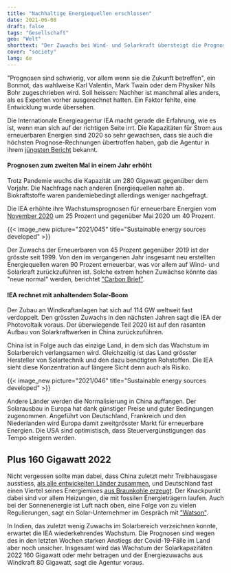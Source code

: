 ```yaml
---
title: "Nachhaltige Energiequellen erschlossen"
date: 2021-06-08
draft: false
tags: "Gesellschaft"
geo: "Welt"
shorttext: "Der Zuwachs bei Wind- und Solarkraft übersteigt die Prognosen der internationalen Energie-Behörde IEA bei weitem."
cover: "society"
lang: de
---
```


"Prognosen sind schwierig, vor allem wenn sie die Zukunft betreffen", ein Bonmot, das wahlweise Karl Valentin, Mark Twain oder dem Physiker Nils Bohr zugeschrieben wird. Soll heissen: Nachher ist manchmal alles anders, als es Experten vorher ausgerechnet hatten. Ein Faktor fehlte, eine Entwicklung wurde übersehen.

Die Internationale Energieagentur IEA macht gerade die Erfahrung, wie es ist, wenn man sich auf der richtigen Seite irrt. Die Kapazitäten für Strom aus erneuerbaren Energien sind 2020 so sehr gewachsen, dass sie auch die höchsten Prognose-Rechnungen übertroffen haben, gab die Agentur in ihrem [jüngsten Bericht](https://www.iea.org/reports/renewable-energy-market-update-2021 "Renewable Energy Market Update 2021") bekannt.

#### Prognosen zum zweiten Mal in einem Jahr erhöht

Trotz Pandemie wuchs die Kapazität um 280 Gigawatt gegenüber dem Vorjahr. Die Nachfrage nach anderen Energiequellen nahm ab. Biokraftstoffe waren pandemiebedingt allerdings weniger nachgefragt.

Die IEA erhöhte ihre Wachstumsprognosen für erneuerbare Energien vom [November 2020](https://www.carbonbrief.org/iea-wind-and-solar-capacity-will-overtake-both-gas-and-coal-globally-by-2024 "Wind and solar capacity will overtake both gas and coal globally by 2024") um 25 Prozent und gegenüber Mai 2020 um 40 Prozent.

{{< image_new picture="2021/045" title="Sustainable energy sources developed" >}}

Der Zuwachs der Erneuerbaren von 45 Prozent gegenüber 2019 ist der grösste seit 1999. Von den im vergangenen Jahr insgesamt neu erstellten Energiequellen waren 90 Prozent erneuerbar, was vor allem auf Wind- und Solarkraft zurückzuführen ist. Solche extrem hohen Zuwächse könnte das "neue normal" werden, berichtet ["Carbon Brief"](https://www.carbonbrief.org/exceptional-new-normal-iea-raises-growth-forecast-for-wind-and-solar-by-another-25 "IEA raises growth forecast for wind and solar by another 25%").

#### IEA rechnet mit anhaltendem Solar-Boom

Der Zubau an Windkraftanlagen hat sich auf 114 GW weltweit fast verdoppelt. Den grössten Zuwachs in den nächsten Jahren sagt die IEA der Photovoltaik voraus. Der überwiegende Teil 2020 ist auf den rasanten Aufbau von Solarkraftwerken in China zurückzuführen.

China ist in Folge auch das einzige Land, in dem sich das Wachstum im Solarbereich verlangsamen wird. Gleichzeitig ist das Land grösster Hersteller von Solartechnik und den dazu benötigten Rohstoffen. Die IEA sieht diese Konzentration auf längere Sicht denn auch als Risiko.

{{< image_new picture="2021/046" title="Sustainable energy sources developed" >}}

Andere Länder werden die Normalisierung in China auffangen. Der Solarausbau in Europa hat dank günstiger Preise und guter Bedingungen zugenommen. Angeführt von Deutschland, Frankreich und den Niederlanden wird Europa damit zweitgrösster Markt für erneuerbare Energien. Die USA sind optimistisch, dass Steuervergünstigungen das Tempo steigern werden.

## Plus 160 Gigawatt 2022

Nicht vergessen sollte man dabei, dass China zuletzt mehr Treibhausgase ausstiess, [als alle entwickelten Länder zusammen](https://www.dw.com/de/china-st%C3%B6%C3%9Ft-mehr-co2-aus-als-alle-industriestaaten-zusammen/a-57455965 "China stößt mehr CO2 aus als alle Industriestaaten zusammen"), und Deutschland fast einen Viertel seines Energiemixes [aus Braunkohle erzeugt](https://www.destatis.de/DE/Themen/Branchen-Unternehmen/Energie/Erzeugung/_inhalt.html "Energie Erzeugung Deutschland"). Der Knackpunkt dabei sind vor allem Heizungen, die mit fossilen Energieträgern laufen. Auch bei der Sonnenenergie ist Luft nach oben, eine Folge von zu vielen Regulierungen, sagt ein Solar-Unternehmer im Gespräch mit ["Watson"](https://www.watson.ch/schweiz/wissen/950506990-co2-gesetz-wie-ein-schweizer-solar-pionier-die-energiewende-schaffen-will "Schweizer Solarpionier lässt Panels in Gebäuden verschwinden").

In Indien, das zuletzt wenig Zuwachs im Solarbereich verzeichnen konnte, erwartet die IEA wiederkehrendes Wachstum. Die Prognosen sind wegen des in den letzten Wochen starken Anstiegs der Covid-19-Fälle im Land aber noch unsicher. Insgesamt wird das Wachstum der Solarkapazitäten 2022 160 Gigawatt oder mehr betragen und der Energiezuwachs aus Windkraft 80 Gigawatt, sagt die Agentur voraus.
